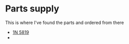 # Parts supply

This is where I've found the parts and ordered from there

- [1N 5819](https://www.reichelt.com/de/en/shop/product/schottky_diode_do41_40_v_1_a-41850?country=de&CCTYPE=private&LANGUAGE=en)
- 